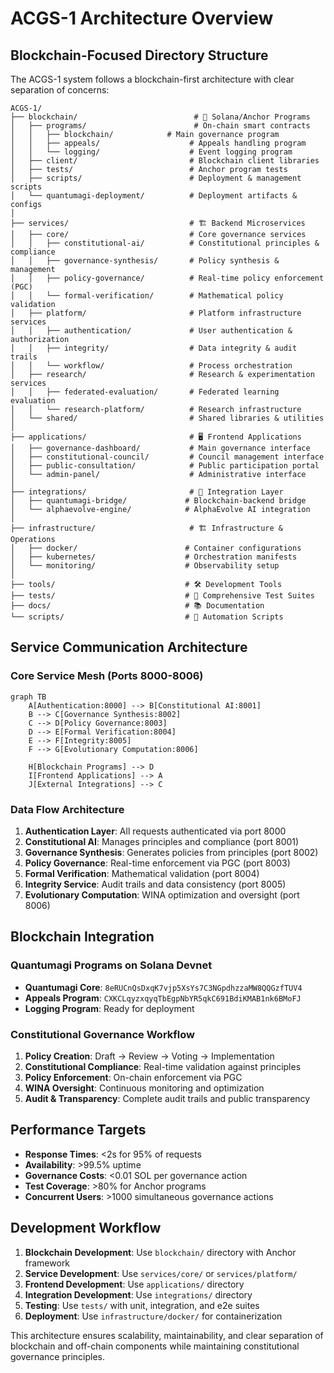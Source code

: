# ACGS-1 Architecture Overview

## Blockchain-Focused Directory Structure

The ACGS-1 system follows a blockchain-first architecture with clear separation of concerns:

```
ACGS-1/
├── blockchain/                          # 🔗 Solana/Anchor Programs
│   ├── programs/                        # On-chain smart contracts
│   │   ├── blockchain/            # Main governance program
│   │   ├── appeals/                    # Appeals handling program
│   │   └── logging/                    # Event logging program
│   ├── client/                         # Blockchain client libraries
│   ├── tests/                          # Anchor program tests
│   ├── scripts/                        # Deployment & management scripts
│   └── quantumagi-deployment/          # Deployment artifacts & configs
│
├── services/                           # 🏗️ Backend Microservices
│   ├── core/                           # Core governance services
│   │   ├── constitutional-ai/          # Constitutional principles & compliance
│   │   ├── governance-synthesis/       # Policy synthesis & management
│   │   ├── policy-governance/          # Real-time policy enforcement (PGC)
│   │   └── formal-verification/        # Mathematical policy validation
│   ├── platform/                       # Platform infrastructure services
│   │   ├── authentication/             # User authentication & authorization
│   │   ├── integrity/                  # Data integrity & audit trails
│   │   └── workflow/                   # Process orchestration
│   ├── research/                       # Research & experimentation services
│   │   ├── federated-evaluation/       # Federated learning evaluation
│   │   └── research-platform/          # Research infrastructure
│   └── shared/                         # Shared libraries & utilities
│
├── applications/                       # 🖥️ Frontend Applications
│   ├── governance-dashboard/           # Main governance interface
│   ├── constitutional-council/         # Council management interface
│   ├── public-consultation/            # Public participation portal
│   └── admin-panel/                    # Administrative interface
│
├── integrations/                       # 🔗 Integration Layer
│   ├── quantumagi-bridge/             # Blockchain-backend bridge
│   └── alphaevolve-engine/            # AlphaEvolve AI integration
│
├── infrastructure/                     # 🏗️ Infrastructure & Operations
│   ├── docker/                        # Container configurations
│   ├── kubernetes/                    # Orchestration manifests
│   └── monitoring/                    # Observability setup
│
├── tools/                             # 🛠️ Development Tools
├── tests/                             # 🧪 Comprehensive Test Suites
├── docs/                              # 📚 Documentation
└── scripts/                           # 📜 Automation Scripts
```

## Service Communication Architecture

### Core Service Mesh (Ports 8000-8006)

```mermaid
graph TB
    A[Authentication:8000] --> B[Constitutional AI:8001]
    B --> C[Governance Synthesis:8002]
    C --> D[Policy Governance:8003]
    D --> E[Formal Verification:8004]
    E --> F[Integrity:8005]
    F --> G[Evolutionary Computation:8006]
    
    H[Blockchain Programs] --> D
    I[Frontend Applications] --> A
    J[External Integrations] --> C
```

### Data Flow Architecture

1. **Authentication Layer**: All requests authenticated via port 8000
2. **Constitutional AI**: Manages principles and compliance (port 8001)
3. **Governance Synthesis**: Generates policies from principles (port 8002)
4. **Policy Governance**: Real-time enforcement via PGC (port 8003)
5. **Formal Verification**: Mathematical validation (port 8004)
6. **Integrity Service**: Audit trails and data consistency (port 8005)
7. **Evolutionary Computation**: WINA optimization and oversight (port 8006)

## Blockchain Integration

### Quantumagi Programs on Solana Devnet

- **Quantumagi Core**: `8eRUCnQsDxqK7vjp5XsYs7C3NGpdhzzaMW8QQGzfTUV4`
- **Appeals Program**: `CXKCLqyzxqyqTbEgpNbYR5qkC691BdiKMAB1nk6BMoFJ`
- **Logging Program**: Ready for deployment

### Constitutional Governance Workflow

1. **Policy Creation**: Draft → Review → Voting → Implementation
2. **Constitutional Compliance**: Real-time validation against principles
3. **Policy Enforcement**: On-chain enforcement via PGC
4. **WINA Oversight**: Continuous monitoring and optimization
5. **Audit & Transparency**: Complete audit trails and public transparency

## Performance Targets

- **Response Times**: <2s for 95% of requests
- **Availability**: >99.5% uptime
- **Governance Costs**: <0.01 SOL per governance action
- **Test Coverage**: >80% for Anchor programs
- **Concurrent Users**: >1000 simultaneous governance actions

## Development Workflow

1. **Blockchain Development**: Use `blockchain/` directory with Anchor framework
2. **Service Development**: Use `services/core/` or `services/platform/`
3. **Frontend Development**: Use `applications/` directory
4. **Integration Development**: Use `integrations/` directory
5. **Testing**: Use `tests/` with unit, integration, and e2e suites
6. **Deployment**: Use `infrastructure/docker/` for containerization

This architecture ensures scalability, maintainability, and clear separation of blockchain and off-chain components while maintaining constitutional governance principles.
